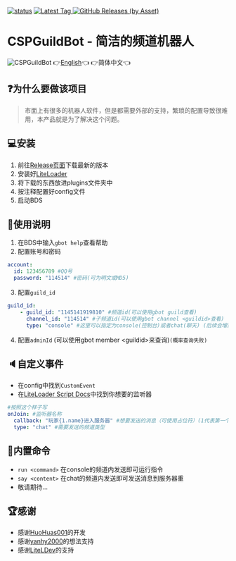 [![status](https://img.shields.io/github/workflow/status/CSPDevTeam/CSPGuildBot/Package%20Nodejs%20Plugin?style=for-the-badge)](https://github.com/CSPDevTeam/CSPGuildBot/actions)
[
![Latest Tag](https://img.shields.io/github/v/tag/CSPDevTeam/CSPGuildBot?label=LATEST%20TAG&style=for-the-badge)
![GitHub Releases (by Asset)](https://img.shields.io/github/downloads/CSPDevTeam/CSPGuildBot/latest/total?style=for-the-badge)
](https://github.com/CSPDevTeam/CSPGuildBot/releases/latest)
# CSPGuildBot - 简洁的频道机器人
![CSPGuildBot](https://socialify.git.ci/CSPDevTeam/CSPGuildBot/image?description=1&forks=1&issues=1&logo=https%3A%2F%2Fgithub.com%2FCSPDevTeam%2FCSPGuildBot%2Fraw%2Fmaster%2Fres%2FMain.png&owner=1&pulls=1&stargazers=1&theme=Light)
👉[English](README.md)👈 👉简体中文👈

## ❓为什么要做该项目
> 市面上有很多的机器人软件，但是都需要外部的支持，繁琐的配置导致很难用，本产品就是为了解决这个问题。

## 💻安装
1. 前往[Release页面](https://github.com/CSPDevTeam/CSPGuildBot/releases)下载最新的版本
2. 安装好[LiteLoader](https://github.com/LiteLDev/LiteLoaderBDS/)
3. 将下载的东西放进plugins文件夹中
4. 按注释配置好config文件
5. 启动BDS

## 📝使用说明
1. 在BDS中输入`gbot help`查看帮助
2. 配置账号和密码
``` yaml
account:
  id: 123456789 #QQ号
  password: "114514" #密码(可为明文或MD5)
```
3. 配置`guild_id`
``` yaml
guild_id:
	- guild_id: "1145141919810" #频道id(可以使用gbot guild查看)
	  channel_id: "114514" #子频道id(可以使用gbot channel <guildid>查看)
	  type: "console" #这里可以指定为console(控制台)或者chat(聊天) (后续会增加更多新功能)
```
4. 配置`adminId` (可以使用gbot member \<guildid>来查询)`(概率查询失败)`

## 🔈自定义事件
- 在config中找到`CustomEvent`
- 在[LiteLoader Script Docs](https://docs.litebds.com/#/zh_CN/Development/EventAPI/Listen)中找到你想要的监听器
``` yaml
#按照这个样子写
onJoin: #监听器名称
  callback: "玩家{1.name}进入服务器" #想要发送的消息（可使用占位符）(1代表第一个参数，"."后面的代表参数的索引)
  type: "chat" #需要发送的频道类型
```

## 🎯内置命令
- `run <command>` 在console的频道内发送即可运行指令
- `say <content>` 在chat的频道内发送即可发送消息到服务器重
- 敬请期待...

## 🏆感谢
- 感谢[HuoHuas001](https://github.com/HuoHuas001)的开发
- 感谢[yanhy2000](https://github.com/yanhy2000)的想法支持
- 感谢[LiteLDev](https://github.com/LiteLDev)的支持
